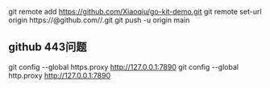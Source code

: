 git remote add https://github.com/Xiaoqiu/go-kit-demo.git
git remote set-url origin https://<githubtoken>@github.com/<username>/<repositoryname>.git
git push -u origin main

## github 443问题
git config --global https.proxy http://127.0.0.1:7890
git config --global http.proxy http://127.0.0.1:7890